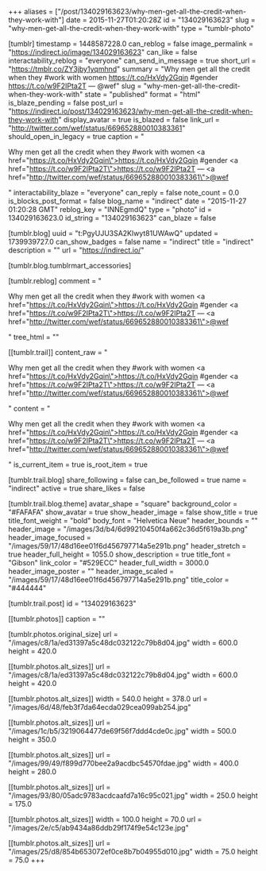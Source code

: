 +++
aliases = ["/post/134029163623/why-men-get-all-the-credit-when-they-work-with"]
date = 2015-11-27T01:20:28Z
id = "134029163623"
slug = "why-men-get-all-the-credit-when-they-work-with"
type = "tumblr-photo"

[tumblr]
timestamp = 1448587228.0
can_reblog = false
image_permalink = "https://indirect.io/image/134029163623"
can_like = false
interactability_reblog = "everyone"
can_send_in_message = true
short_url = "https://tmblr.co/ZY3jby1yqmhnd"
summary = "Why men get all the credit when they #work with women https://t.co/HxVdy2Gqin #gender https://t.co/w9F2IPta2T — @wef"
slug = "why-men-get-all-the-credit-when-they-work-with"
state = "published"
format = "html"
is_blaze_pending = false
post_url = "https://indirect.io/post/134029163623/why-men-get-all-the-credit-when-they-work-with"
display_avatar = true
is_blazed = false
link_url = "http://twitter.com/wef/status/669652880010383361"
should_open_in_legacy = true
caption = "<p>Why men get all the credit when they #work with women <a href=\"https://t.co/HxVdy2Gqin\">https://t.co/HxVdy2Gqin</a> #gender <a href=\"https://t.co/w9F2IPta2T\">https://t.co/w9F2IPta2T</a> — <a href=\"http://twitter.com/wef/status/669652880010383361\">@wef</a></p>"
interactability_blaze = "everyone"
can_reply = false
note_count = 0.0
is_blocks_post_format = false
blog_name = "indirect"
date = "2015-11-27 01:20:28 GMT"
reblog_key = "INNEgmdQ"
type = "photo"
id = 134029163623.0
id_string = "134029163623"
can_blaze = false

[tumblr.blog]
uuid = "t:PgyUJU3SA2Klwyt81UWAwQ"
updated = 1739939727.0
can_show_badges = false
name = "indirect"
title = "indirect"
description = ""
url = "https://indirect.io/"

[tumblr.blog.tumblrmart_accessories]

[tumblr.reblog]
comment = "<p>Why men get all the credit when they #work with women <a href=\"https://t.co/HxVdy2Gqin\">https://t.co/HxVdy2Gqin</a> #gender <a href=\"https://t.co/w9F2IPta2T\">https://t.co/w9F2IPta2T</a> — <a href=\"http://twitter.com/wef/status/669652880010383361\">@wef</a></p>"
tree_html = ""

[[tumblr.trail]]
content_raw = "<p>Why men get all the credit when they #work with women <a href=\"https://t.co/HxVdy2Gqin\">https://t.co/HxVdy2Gqin</a> #gender <a href=\"https://t.co/w9F2IPta2T\">https://t.co/w9F2IPta2T</a> — <a href=\"http://twitter.com/wef/status/669652880010383361\">@wef</a></p>"
content = "<p>Why men get all the credit when they #work with women <a href=\"https://t.co/HxVdy2Gqin\">https://t.co/HxVdy2Gqin</a> #gender <a href=\"https://t.co/w9F2IPta2T\">https://t.co/w9F2IPta2T</a> &mdash; <a href=\"http://twitter.com/wef/status/669652880010383361\">@wef</a></p>"
is_current_item = true
is_root_item = true

[tumblr.trail.blog]
share_following = false
can_be_followed = true
name = "indirect"
active = true
share_likes = false

[tumblr.trail.blog.theme]
avatar_shape = "square"
background_color = "#FAFAFA"
show_avatar = true
show_header_image = false
show_title = true
title_font_weight = "bold"
body_font = "Helvetica Neue"
header_bounds = ""
header_image = "/images/3d/b4/6d99210450f4a662c36d5f619a3b.png"
header_image_focused = "/images/59/17/48d16ee01f6d456797714a5e291b.png"
header_stretch = true
header_full_height = 1055.0
show_description = true
title_font = "Gibson"
link_color = "#529ECC"
header_full_width = 3000.0
header_image_poster = ""
header_image_scaled = "/images/59/17/48d16ee01f6d456797714a5e291b.png"
title_color = "#444444"

[tumblr.trail.post]
id = "134029163623"

[[tumblr.photos]]
caption = ""

[tumblr.photos.original_size]
url = "/images/c8/1a/ed31397a5c48dc032122c79b8d04.jpg"
width = 600.0
height = 420.0

[[tumblr.photos.alt_sizes]]
url = "/images/c8/1a/ed31397a5c48dc032122c79b8d04.jpg"
width = 600.0
height = 420.0

[[tumblr.photos.alt_sizes]]
width = 540.0
height = 378.0
url = "/images/6d/48/feb3f7da64ecda029cea099ab254.jpg"

[[tumblr.photos.alt_sizes]]
url = "/images/1c/b5/3219064477de69f56f7ddd4cde0c.jpg"
width = 500.0
height = 350.0

[[tumblr.photos.alt_sizes]]
url = "/images/99/49/f899d770bee2a9acdbc54570fdae.jpg"
width = 400.0
height = 280.0

[[tumblr.photos.alt_sizes]]
url = "/images/93/80/05adc9783acdcaafd7a16c95c021.jpg"
width = 250.0
height = 175.0

[[tumblr.photos.alt_sizes]]
width = 100.0
height = 70.0
url = "/images/2e/c5/ab9434a86ddb29f174f9e54c123e.jpg"

[[tumblr.photos.alt_sizes]]
url = "/images/25/d8/854b653072ef0ce8b7b04955d010.jpg"
width = 75.0
height = 75.0
+++
